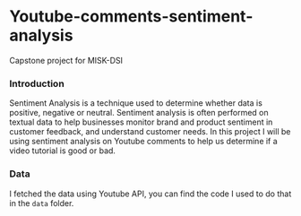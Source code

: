 # Youtube-comments-sentiment-analysis
Capstone project for MISK-DSI 

### Introduction
Sentiment Analysis is a technique used to determine whether data is positive, negative or neutral. Sentiment analysis is often performed on
textual data to help businesses monitor brand and product sentiment in customer feedback, and understand customer needs. In this project I will be using 
sentiment analysis on Youtube comments to help us determine if a video tutorial is good or bad.

### Data
I fetched the data using Youtube API, you can find the code I used to do that in the ```data``` folder.
